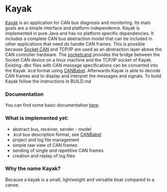Kayak
=====

[Kayak](https://github.com/dschanoeh/Kayak) is an application for CAN bus diagnosis and monitoring. Its main goals are a simple interface and platform independence.
Kayak is implemented in pure Java and has no platform specific dependencies. It includes a complete CAN bus abstraction model that can be included in other applications that need do handle CAN frames.
This is possible because [Socket CAN](https://gitorious.org/linux-can) and TCP/IP are used as an abstraction layer above the CAN controller hardware.
The [socketcand](https://github.com/linux-can/socketcand) provides the bridge between the Socket CAN device on a linux machine and the TCP/IP socket of Kayak.
Existing .dbc files with CAN message specifications can be converted into the Kayak .kcd format using [CANBabel](https://github.com/julietkilo/CANBabel). Afterwards Kayak is able to decode CAN frames and to display and interpret the messages and signals.
To build Kayak follow the instructions in BUILD.md

### Documentation
You can find some basic documentation [here](https://dschanoeh.github.io/Kayak/).

### What is implemented yet:
* abstract bus, receiver, sender - model
* .kcd bus description format, see [CANBabel](https://github.com/julietkilo/CANBabel)
* project and log file management
* simple raw view of CAN frames
* sending of single and repetitive CAN frames
* creation and replay of log files

### Why the name Kayak?
Because a kayak is a small, lightweight and versatile boat compared to a canoe.
